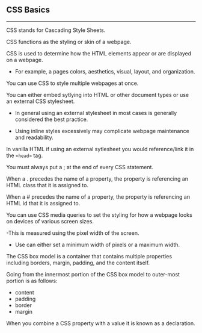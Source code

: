## CSS Basics
---

<span class="emphasis">CSS</span> stands for <span class="emphasis">Cascading Style Sheets</span>.

<span class="emphasis">CSS</span> <span class="secondEmphasis">functions</span> as the <span class="emphasis">styling</span> or <span class="emphasis">skin</span> of a <span class="emphasis">webpage</span>.

<span class="emphasis">CSS</span> is used to determine how the <span class="secondEmphasis">HTML elements</span> <span class="emphasis">appear</span> or are <span class="emphasis">displayed</span> on a <span class="emphasis">webpage</span>.

- For example, a pages colors, aesthetics, visual, layout, and organization.

You can use CSS to style multiple webpages at once.

You can either embed sytlying into HTML or other document types or use an external CSS stylesheet.

- In general using an external stylesheet in most cases is generally considered the best practice.

- Using inline styles excessively may complicate webpage maintenance and readability.

In vanilla HTML if using an external sytlesheet you would reference/link it in the <span class="codeSnip">```<head>```</span> tag.

You must always put a <span class="punctuationSymbol">;</span> at the end of every CSS statement.

When a <span class="punctuationSymbol">.</span> <span class="emphasis">precedes</span> the <span class="emphasis">name</span> of a <span class="emphasis">property</span>, the property is <span class="emphasis">referencing</span> an <span class="emphasis">HTML</span> <span class="secondEmphasis">class</span> that it is <span class="emphasis">assigned</span> to.

When a <span class="punctuationSymbol">#</span> <span class="emphasis">precedes</span> the <span class="emphasis">name</span> of a <span class="emphasis">property</span>, the property is <span class="emphasis">referencing</span> an <span class="emphasis">HTML</span> <span class="secondEmphasis">id</span> that it is <span class="emphasis">assigned</span> to.

You can use CSS media queries to set the styling for how a webpage looks on devices of various screen sizes.

-This is measured using the pixel width of the screen.

- Use can either set a minimum width of pixels or a maximum width.

The CSS box model is a container that contains multiple properties including borders, margin, padding, and the content itself.

Going from the innermost portion of the CSS box model to outer-most portion is as follows:

- content
- padding
- border
- margin

When you combine a CSS property with a value it is known as a declaration.

